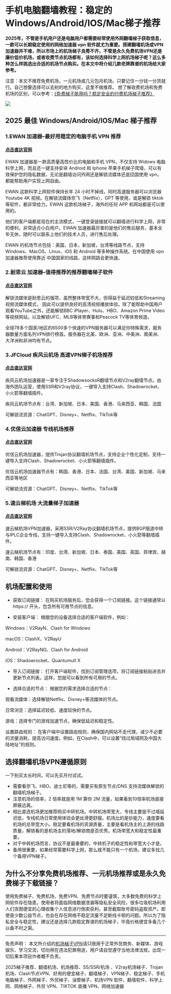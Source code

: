 # 手机电脑翻墙教程：稳定的Windows/Android/IOS/Mac梯子推荐

**2025年，不管是手机用户还是电脑用户都需要经常使用外网翻墙梯子获取信息，一款可以长期稳定使用的网络加速器 vpn 软件就尤为重要。搭建翻墙机场或VPN加速器并不难，所以市场上的机场梯子良莠不齐，不管是永久免费机场VPN还是廉价低价机场，或者收费节点机场都有，该如何选择科学上网机场梯子呢？这么多种怎么样挑选出合适的机场节点购买。在本文中将介绍几款老牌靠谱的机场给大家参考。**

注意：本文不推荐免费机场，一元机场或几元包月机场。只要记住一分钱一分货就行。自己想要选择可以去别的地方购买，这里不做推荐。 想了解收费机场和免费机场的区别，可以参考：[《免费梯子能用吗？稳定安全的付费机场梯子推荐》](https://v2cross.net/topics/60)

![](https://www.cnvintage.org/assets/files/2025-04-02/1743601559-246446-image.png)

## 2025 最佳 Windows/Android/IOS/Mac 梯子推荐

### 1.EWAN 加速器–最好用稳定的电脑手机 VPN 推荐

#### [点击直达官网](https://affgo.cc/ewan)

EWAN  加速器是一款高质量高性价比的电脑和手机 VPN，不仅支持 Widows 电脑科学上网，而且还一键支持安卓 Android 和 Iphone 苹果手机梯子爬墙，可以有效保护您的隐私数据，无论是翻墙访问外网还是解锁流媒体还是回国使用 vpn，都能帮助用户实现上网自由。

EWAN  这款科学上网软件保持长年 24 小时不掉线，同时高速服务器可以浏览器 Youtube 4K 视频。在解锁流媒体奈飞（Netflix），GPT 等使用，或是解锁 tiktok 等软件，都非常给力。EWAN  这款机场梯子，海外的任何 APP 和网站都是可以使用的。

他们的客户端都是现在的主流模式，一键登录链接就可以翻墙进行科学上网，非常的便利，非常适合小白用户。EWAN 加速器最厉害的是他们的售后服务，基本全年无休，随时可以联系上他们的技术人员，进行售后处理。

EWAN  的机场节点包括：美国，日本，新加坡，台湾等线路节点，支持 Windows、MacOS、Linux、iOS 和 Android 等多种操作系统。在中国使用 vpn 加速器推荐使用靠近 中国国家的线路，这样网路会更快速。

### 2.耐思云 加速器–值得推荐的推荐翻墙梯子软件

#### [点击直达官网](https://affgo.cc/nisi)

解锁流媒体是耐思云的强项，虽然整体带宽不大，但得益于延迟较低和Streaming视频流媒体模式，
因此可以提供良好的高清视频播放体验。除了能帮助中国用户观看YouTube之外，还能解锁BBC iPlayer、Hulu、HBO、Amazon Prime Video等视频网站，以及解锁UFC、MLB等体育赛事和Peacock TV等体育频道。

全球78多个国家/地区的6500多个快速的VPN服务器可以满足你特殊需求，服务器数量方面名列VPN排行榜首。服务器在北美、欧洲、亚洲、中美洲、南美洲、大洋洲和非洲均有节点。

### 3.JFCloud 疾风云机场 高速VPN梯子机场推荐

#### [点击直达官网](https://affgo.cc/jife)

疾风云机场加速器是一家专注于ShadowsocksR翻墙节点和V2ray翻墙节点。由海外团队运营，使用SSR和V2ray协议，一键导入支持Clash、Shadowrocket、小火箭等翻墙插件。

疾风云机场节点有：台湾、新加坡、日本、美国、香港、马来西亚、韩国、法国

可解锁流资源：ChatGPT、Disney+、Netflix、TikTok等

### 4.优信云加速器 专线机场推荐

#### [点击直达官网](https://affgo.cc/uxin)

优信云机场加速器，提供Trojan协议翻墙机场节点，支持企业个性化定制，支持一键导入支持Clash、Shadowrocket、小火箭等翻墙插件。

优信云机场加速器节点有：韩国、香港、日本、法国、台湾、美国、新加坡、马来西亚等地区

可解锁流资源：ChatGPT、Disney+、Netflix、TikTok等

### 5.速云梯机场 大流量梯子加速器

#### [点击直达官网](https://affgo.cc/suyu)

速云梯机场VPN加速器，采用SSR/V2Ray协议翻墙机场节点，提供BGP隧道中转与IPLC企业专线，支持一键导入支持Clash、Shadowrocket、小火箭等翻墙插件。

速云梯机场节点有：印度、台湾、新加坡、日本、泰国、美国、英国、菲律宾、越南、韩国、香港

可解锁流资源：ChatGPT、Disney+、Netflix、TikTok等

## 机场配置和使用

- 获取订阅链接： 在购买机场服务后，您会获得一个订阅链接。这个链接通常以 https:// 开头，包含所有可用节点的信息。

- 安装客户端： 根据您的设备选择合适的客户端软件，例如：

Windows：V2RayN、Clash for Windows

macOS：ClashX、V2RayU

Android：V2RayNG、Clash for Android

iOS：Shadowrocket、Quantumult X

- 导入订阅链接： 打开客户端软件，找到订阅管理选项，将订阅链接粘贴进去并更新节点列表。这样，您就可以看到所有可用的节点。

- 选择合适的节点： 根据您的需求选择合适的节点：

观看流媒体：选择解锁Netflix、Disney+等流媒体的节点。

日常浏览：选择延迟较低、速度较快的节点。

游戏：选择专门的游戏加速节点，确保低延迟和稳定性。

设置路由规则： 在客户端中设置路由规则，确保国内网站不走代理，减少不必要的流量消耗，提高访问速度。例如，在Clash中，可以设置“绕过局域网及中国大陆地址”的规则。

## 选择翻墙机场VPN遵循原则

一下别买太长时间，可以先买月付试试。

- 需要看奈飞、HBO、迪士尼等的，需要买有原生节点/DNS 支持流媒体解锁的翻墙机场梯子。
- 注意机场的倍率，2 倍率就是用 1M 算你 2M 流量，如果看到10倍率机场直接屏蔽远离。
- 相比直连机场更加推荐购买中转机场。中转机场带宽大，专线主要是不过墙延迟低，专线机场日常使用体验会更丝滑更舒服。机场比的是钞能力，速度要看机场的总带宽大小。稳定要看机场的资源质量，主要是看机场主的上游的线路质量，解锁看的是机场主的落地/解锁商是否优秀。机场带宽大和稳定性最重要。
- 对于中转机场而言，协议不是最重要的，中转机子的稳定性和带宽大小才是。
- 备用很重要，如果经常需要科学上网，那么就不能只有一个机场，建议多找几个备用VPN梯子。

## 为什么不分享免费机场推荐、一元机场推荐或是永久免费梯子下载链接？

使用免费梯子、免费机场、免费VPN、免费节点时要谨慎，大多数免费的科学上网软件存在隐患，使用者将面临网络数据泄漏等隐私安全风险，很多垃圾机场利用人们贪图便宜的心理收集个人信息进行倒卖获利，甚至截取账号密码盗取资产。即使是少数公益节点，也会在存在网络不稳定流量不足断线卡顿的问题。所以为了隐私安全与稳定性，建议还是选择几款稳定靠谱的机场梯子，毕竟价格便宜多备几个以备不时之需。

---

免责声明： 本文所介绍的[机场梯子VPN](https://gitlab.com/cnvpn/Best_jichang)请只限用于正常外贸商务、新媒体、游戏娱乐、学习交流，切勿用在违法犯罪用途，用户请自觉遵守当地法律法规，出现一切后果本项目作者概不负责。

2025梯子推荐、翻墙机场、机场推荐、SS/SSR/机场 、V2ray机场梯子、Trojan机场、Clash节点VPN、好用的便宜梯子、翻墙梯子、VPN梯子、稳定梯子、手机电脑梯子、外网梯子、外贸梯子、油管梯子、机场VPN 软件、翻墙软件、科学上网、网络梯子、外贸 VPN、TIKTOK 直播 VPN、网络加速器
